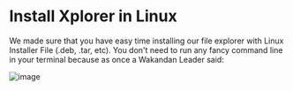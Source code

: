 # Install Xplorer in Linux

We made sure that you have easy time installing our file explorer with Linux Installer File (.deb, .tar, etc). You don't need to run any fancy command line in your terminal because as once a Wakandan Leader said:

![image](https://user-images.githubusercontent.com/71830623/126419578-0b33097f-e3b9-4fc8-8161-085d8bdcf3f8.png)
